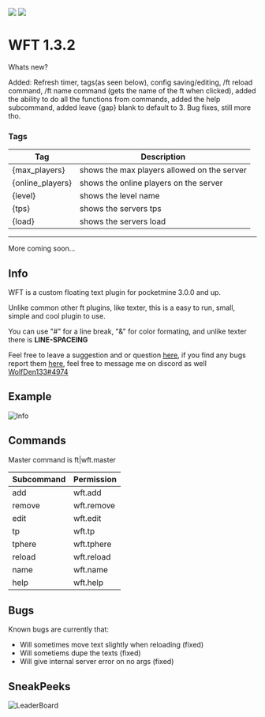 [![](https://poggit.pmmp.io/shield.state/Wolfies-FloatingText)](https://poggit.pmmp.io/p/Wolfies-FloatingText) [![](https://poggit.pmmp.io/shield.dl/Wolfies-FloatingText)](https://poggit.pmmp.io/p/Wolfies-FloatingText)
# WFT 1.3.2

Whats new? 

Added: 
  Refresh timer, tags(as seen below), config saving/editing, /ft reload command, /ft name command (gets the name of the ft when clicked), added the ability to do all the       functions from commands, added the help subcommand, added leave {gap} blank to default to 3.
  Bug fixes, still more tho.
  
  ### Tags
  Tag|Description
  -|-
  {max_players}|shows the max players allowed on the server
  {online_players}|shows the online players on the server
  {level}|shows the level name
  {tps}|shows the servers tps
  {load}|shows the servers load
  --------
  More coming soon...
  
## Info
WFT is a custom floating text plugin for pocketmine 3.0.0 and up.

Unlike common other ft plugins, like texter, this is a easy to run, small, simple and cool plugin to use.

You can use "#" for a line break, "&" for color formating, and unlike texter there is __LINE-SPACEING__

Feel free to leave a suggestion and or question [here](https://github.com/WolfDen133/WFT/discussions),
if you find any bugs report them [here](https://github.com/WolfDen133/WFT/issues),
feel free to message me on discord as well [WolfDen133#4974](https://dsc.bio/WolfDen133)

## Example
![Info](https://i.imgur.com/7UZQGWR.png)

## Commands

Master command is ft|wft.master

Subcommand | Permission
---------|----------
add|wft.add
remove|wft.remove
edit|wft.edit
tp|wft.tp
tphere|wft.tphere
reload|wft.reload
name|wft.name
help|wft.help

## Bugs
Known bugs are currently that:
  
 - Will sometimes move text slightly when reloading (fixed)
 - Will sometiems dupe the texts (fixed)
 - Will give internal server error on no args (fixed)

## SneakPeeks

![LeaderBoard](https://youtu.be/5FTQqZNwDOY)
